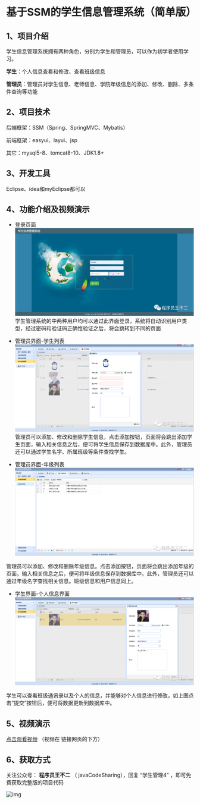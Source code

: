 # 基于SSM的学生信息管理系统（简单版）

## 1、项目介绍

学生信息管理系统拥有两种角色，分别为学生和管理员，可以作为初学者使用学习。

**学生**：个人信息查看和修改、查看班级信息

**管理员**：管理员对学生信息、老师信息、学院年级信息的添加、修改、删除、多条件查询等功能

## 2、项目技术

后端框架：SSM（Spring、SpringMVC、Mybatis）

前端框架：easyui、layui、jsp

其它：mysql5-8、tomcat8-10、JDK1.8+

## 3、开发工具

Eclipse、idea和myEclipse都可以

## 4、功能介绍及视频演示

- 登录页面
  ![登录](image/%E7%99%BB%E5%BD%95.png)
  学生管理系统的中两种用户均可以通过此界面登录，系统将自动识别用户类型，经过密码和验证码正确性验证之后，将会跳转到不同的页面

- 管理员界面-学生列表
![管理员界面-学生列表](image/%E7%AE%A1%E7%90%86%E5%91%98%E7%95%8C%E9%9D%A2-%E5%AD%A6%E7%94%9F%E5%88%97%E8%A1%A8.png)
管理员可以添加、修改和删除学生信息，点击添加按钮，页面将会跳出添加学生页面，输入相关信息之后，便可将学生信息保存到数据库中。此外，管理员还可以通过学生名字、所属班级等条件查找学生。

- 管理员界面-年级列表
![管理员界面-年级列表](image/%E7%AE%A1%E7%90%86%E5%91%98%E7%95%8C%E9%9D%A2-%E5%B9%B4%E7%BA%A7%E5%88%97%E8%A1%A8.png)

管理员可以添加、修改和删除年级信息。点击添加按钮，页面将会跳出添加年级的页面，输入相关信息之后，便可将年级信息保存到数据库中。此外，管理员还可以通过年级名字查找相关信息。班级信息和用户信息同上。

- 学生界面-个人信息界面
![学生界面-个人信息界面](image/%E5%AD%A6%E7%94%9F%E7%95%8C%E9%9D%A2-%E4%B8%AA%E4%BA%BA%E4%BF%A1%E6%81%AF%E7%95%8C%E9%9D%A2.png)

学生可以查看班级通讯录以及个人的信息，并能够对个人信息进行修改，如上图点击“提交”按钮后，便可将数据更新到数据库中。

## 5、视频演示

[点击观看视频](https://mp.weixin.qq.com/s?__biz=MzkwMjM1MjM0Ng==&mid=2247483808&idx=1&sn=791ee70c95b999401fd36e4b3aecd9bd&chksm=c0a79d15f7d014035f0b57dc4a365d981dbd794f47c8a788acb495fe5c6dac894d62857425bb#rd)
（视频在 链接网页的下方）

## 6、获取方式

关注公众号： **程序员王不二** （ javaCodeSharing），回复 “学生管理4” ，即可免费获取完整版的项目代码

![img](https://img-blog.csdnimg.cn/7b5e4835dd0248459447658ca28d2ff0.png#pic_center)

